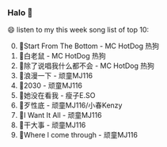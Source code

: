 

### Halo 👋

😄 listen to my this week song list of top 10:

0. 🌈Start From The Bottom - MC HotDog 热狗
1. 🌈白老鼠 - MC HotDog 热狗
2. 🌈除了说唱我什么都不会 - MC HotDog 热狗
3. 🌈浪漫一下 - 顽童MJ116
4. 🌈2030 - 顽童MJ116
5. 🌈她没在看我 - 瘦子E.SO
6. 🌈歹性底 - 顽童MJ116/小春Kenzy
7. 🌈I Want It All - 顽童MJ116
8. 🌈干大事 - 顽童MJ116
9. 🌈Where l come through - 顽童MJ116

